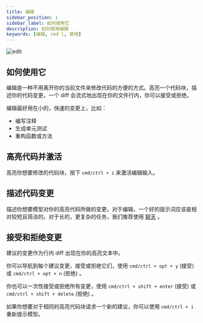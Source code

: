 ```yaml
---
title: 编辑
sidebar_position: 1
sidebar_label: 如何使用它
description: 如何使用编辑
keywords: [编辑, cmd l, 使用]
---
```


![edit](/img/edit.gif)

## 如何使用它

编辑是一种不用离开你的当前文件来修改代码的方便的方式。高亮一个代码块，描述你的代码变更，一个 diff 会流式地出现在你的文件行内，你可以接受或拒绝。

编辑最好用在小的，快速的变更上，比如：

- 编写注释
- 生成单元测试
- 重构函数或方法

## 高亮代码并激活

高亮你想要修改的代码块，按下 `cmd/ctrl + i` 来激活编辑输入。

## 描述代码变更

描述你想要模型对你的高亮代码所做的变更。对于编辑，一个好的提示词应该是相对较短且简洁的。对于长的，更复杂的任务，我们推荐使用 [聊天](chat/how-to-use-it.md) 。

## 接受和拒绝变更

建议的变更作为行内 diff 出现在你的高亮文本中。

你可以导航到每个建议变更，接受或拒绝它们，使用 `cmd/ctrl + opt + y` (接受) 或 `cmd/ctrl + opt + n` (拒绝) 。

你也可以一次性接受或拒绝所有变更，使用 `cmd/ctrl + shift + enter` (接受) 或 `cmd/ctrl + shift + delete` (拒绝) 。

如果你想要对于相同的高亮代码块请求一个新的建议，你可以使用 `cmd/ctrl + i` 重新提示模型。
